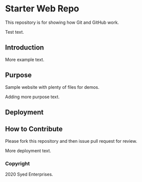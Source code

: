 # Starter Web Repo

This repository is for showing how Git and GitHub work.

Test text.

## Introduction

More example text.

## Purpose

Sample website with plenty of files for demos.

Adding more purpose text.

## Deployment

## How to Contribute

Please fork this repository and then issue pull request for review.

More deployment text.

### Copyright

2020 Syed Enterprises.